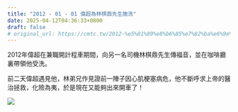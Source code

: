 ```yaml
---
title: "2012 - 01 - 01 偉超為林棋鼎先生施洗"
date: 2025-04-12T04:36:33+0800
draft: false
# original_url: https://cmtc.tw/2012-%e5%81%89%e8%b6%85%e7%82%ba%e6%9e%97%e6%a3%8b%e9%bc%8e%e5%85%88%e7%94%9f%e6%96%bd%e6%b4%97
---
```




2012年偉超在兼職開計程車期間，向另一名司機林棋鼎先生傳福音，並在咖啡廳裏帶領他受洗。

前二天偉超遇見他，林弟兄作見證前一陣子因心肌梗塞病危，他不斷呼求上帝的醫治拯救，化險為夷，於是現在又能夠出來開車了！

![](/images/林棋鼎先生受洗.jpg)